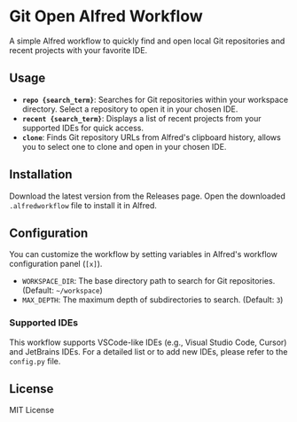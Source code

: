 # Git Open Alfred Workflow

A simple Alfred workflow to quickly find and open local Git repositories and recent projects with your favorite IDE.

## Usage

- **`repo {search_term}`**: Searches for Git repositories within your workspace directory. Select a repository to open it in your chosen IDE.
- **`recent {search_term}`**: Displays a list of recent projects from your supported IDEs for quick access.
- **`clone`**: Finds Git repository URLs from Alfred's clipboard history, allows you to select one to clone and open in your chosen IDE.

## Installation

Download the latest version from the Releases page.
Open the downloaded `.alfredworkflow` file to install it in Alfred.

## Configuration

You can customize the workflow by setting variables in Alfred's workflow configuration panel (`[x]`).

- `WORKSPACE_DIR`: The base directory path to search for Git repositories. (Default: `~/workspace`)
- `MAX_DEPTH`: The maximum depth of subdirectories to search. (Default: `3`)

### Supported IDEs

This workflow supports VSCode-like IDEs (e.g., Visual Studio Code, Cursor) and JetBrains IDEs. For a detailed list or to add new IDEs, please refer to the `config.py` file.

## License

MIT License
